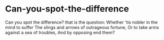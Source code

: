 # Can-you-spot-the-difference
Can you spot the difference? that is the question: Whether 'tis nobler in the mind to suffer The slings and arrows of outrageous fortune, Or to take arms against a sea of troubles, And by opposing end them?
